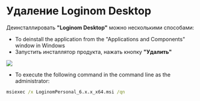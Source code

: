 # Удаление Loginom Desktop

Деинсталлировать **"Loginom Desktop"** можно несколькими способами:

* To deinstall the application from the "Applications and Components" window in Windows
* Запустить инсталлятор продукта, нажать кнопку **"Удалить"**

![](../images/personal_msi_remove.png)

* To execute the following command in the command line as the administrator:

```cmd
msiexec /x LoginomPersonal_6.x.x_x64.msi /qn
```
